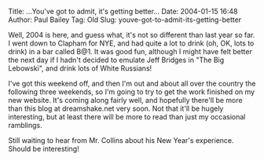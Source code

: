 Title: ...You've got to admit, it's getting better...
Date: 2004-01-15 16:48
Author: Paul Bailey
Tag: Old
Slug: youve-got-to-admit-its-getting-better

Well, 2004 is here, and guess what, it's not so different than last year
so far. I went down to Clapham for NYE, and had quite a lot to drink
(oh, OK, lots to drink) in a bar called B@1. It was good fun, although I
might have felt better the next day if I hadn't decided to emulate Jeff
Bridges in "The Big Lebowski", and drink lots of White Russians!

I've got this weekend off, and then I'm out and about all over the
country the following three weekends, so I'm going to try to get the
work finished on my new website. It's coming along fairly well, and
hopefully there'll be more than this blog at dreamshake.net very soon.
Not that it'll be hugely interesting, but at least there will be more to
read than just my occasional ramblings.

Still waiting to hear from Mr. Collins about his New Year's experience.
Should be interesting!
